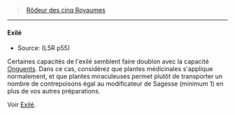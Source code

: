 ﻿---
!GenericItem
Name: Exilé
Source: (L5R p55)
Id: l5r_ranger_hd.md#exilé
ParentLink: l5r_ranger_hd.md#rôdeur-des-cinq-royaumes
ParentName: Rôdeur des cinq Royaumes
NameLevel: 4
Attributes: {}
AttributesDictionary: >+
  {}

---
> [Rôdeur des cinq Royaumes](hd_l5r_ranger.md)

---

#### Exilé

- Source: (L5R p55)

Certaines capacités de l'exilé semblent faire doublon avec la capacité [Onguents](hd_l5r_ranger_onguents.md). Dans ce cas, considérez que plantes médicinales s'applique normalement, et que plantes miraculeuses permet plutôt de transporter un nombre de contrepoisons égal au modificateur de Sagesse (minimum 1) en plus de vos autres préparations.

Voir [Exilé](hd_ranger_exile.md).

